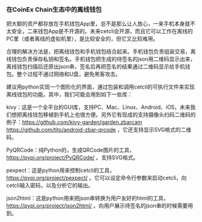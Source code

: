 ### 在CoinEx Chain生态中的离线钱包



把大额的资产都存放在手机钱包App里，总不是那么让人放心，一来手机本身就不太安全，二来钱包App是不开源的。未来cetcli会开源，而且它可以工作在离线的PC里（或者离线的虚拟机里），是比较安全的，但它又比较难用。

合理的解决方法是，把离线钱包和手机钱包结合起来。手机钱包负责组装交易，离线钱包负责保存私钥和签名。手机钱包把生成的待签名的json用二维码显示出来，离线钱包扫描后还原出json串，签名后再把签名的结果通过二维码显示给手机钱包。整个过程不通过网络和U盘，避免黑客攻击。

建议用python实现一个图形化的界面，通过包装和调用cetcli的可执行文件来实现离线钱包的功能。其中，我们可能会用到如下一些库：

kivy：这是一个全平台的GUI库，支持PC、Mac、Linux、Android、iOS，未来我们想把离线钱包移植到手机上也很方便。另外它有现成的支持摄像头扫码二维码的例子：https://github.com/kivy-garden/garden.zbarcam https://github.com/tito/android-zbar-qrcode ，它还支持显示SVG格式的二维码。

PyQRCode：纯Python的，生成QRCode图片的工具，https://pypi.org/project/PyQRCode/ 。支持SVG格式。

pexpect：这是python用来控制cetcli的工具，https://pypi.org/project/pexpect/ 。它可以设定命令行参数来启动cetcli，向cetcli输入密码，以及分析它的输出。

json2html：这是python用来把json串转换为用户友好的html的工具，https://pypi.org/project/json2html/ 。向用户展示待签名的json串的时候需要用到。